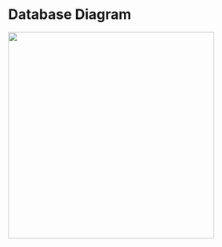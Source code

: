 # Database Diagram

<div>
<img src="//Proje%20Görselleri/Database%20Diagram.png" width="420px"  >
  
</div>
